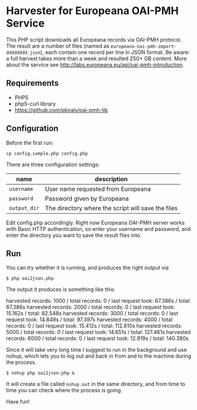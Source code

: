 # Harvester for Europeana OAI-PMH Service

This PHP script downloads all Europeana records via OAI-PMH protocol. The result are a number of files (named as `europeana-oai-pmh-import-dddddddd.json`), each contain one record per line in JSON format.
Be aware: a full harvest takes more than a week and resulted 250+ GB content.
More about the service see http://labs.europeana.eu/api/oai-pmh-introduction.

## Requirements

* PHP5
* php5-curl library
* https://github.com/pkiraly/oai-pmh-lib

## Configuration

Before the first run:

    cp config.sample.php config.php

There are three configuration settings:

| name     | description |
| ---      | ---         |
| `username` | User name requested from Europeana |
| `password` | Password given by Europeana |
| `output_dir` | The directory where the script will save the files |

Edit config.php accordingly. Right now Europeana OAI-PMH server works with Basic HTTP authentication, so enter your 
username and password, and enter the directory you want to save the result files into.

## Run

You can try whether it is running, and produces the right output via

    $ php oai2json.php

The output it produces is something like this:

   harvested records:     1000 / total records: 0 / last request took: 67.386s / total: 67.386s
   harvested records:     2000 / total records: 0 / last request took: 15.162s / total: 82.548s
   harvested records:     3000 / total records: 0 / last request took: 14.849s / total: 97.397s
   harvested records:     4000 / total records: 0 / last request took: 15.412s / total: 112.810s
   harvested records:     5000 / total records: 0 / last request took: 14.651s / total: 127.461s
   harvested records:     6000 / total records: 0 / last request took: 12.919s / total: 140.380s

Since it will take very long time I suggest to run in the background and use nohup, which lets you to log out and back in from and to the machine during the process.

    $ nohup php oai2json.php &

It will create a file called `nohup.out` in the same directory, and from time to time you can check where the process is going.

Have fun!
